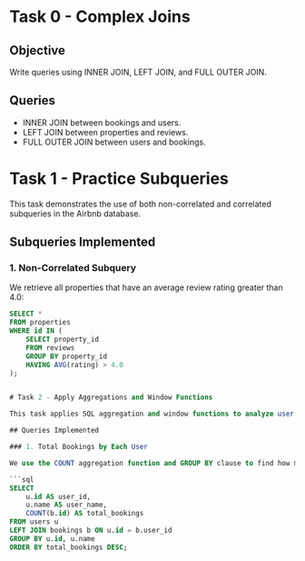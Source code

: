 # Task 0 - Complex Joins

## Objective
Write queries using INNER JOIN, LEFT JOIN, and FULL OUTER JOIN.

## Queries
- INNER JOIN between bookings and users.
- LEFT JOIN between properties and reviews.
- FULL OUTER JOIN between users and bookings.

 # Task 1 - Practice Subqueries

This task demonstrates the use of both non-correlated and correlated subqueries in the Airbnb database.

## Subqueries Implemented

### 1. Non-Correlated Subquery
We retrieve all properties that have an average review rating greater than 4.0:

```sql
SELECT *
FROM properties
WHERE id IN (
    SELECT property_id
    FROM reviews
    GROUP BY property_id
    HAVING AVG(rating) > 4.0
);


# Task 2 - Apply Aggregations and Window Functions

This task applies SQL aggregation and window functions to analyze user and property activity within the Airbnb database.

## Queries Implemented

### 1. Total Bookings by Each User

We use the COUNT aggregation function and GROUP BY clause to find how many bookings each user has made:

```sql
SELECT
    u.id AS user_id,
    u.name AS user_name,
    COUNT(b.id) AS total_bookings
FROM users u
LEFT JOIN bookings b ON u.id = b.user_id
GROUP BY u.id, u.name
ORDER BY total_bookings DESC;

